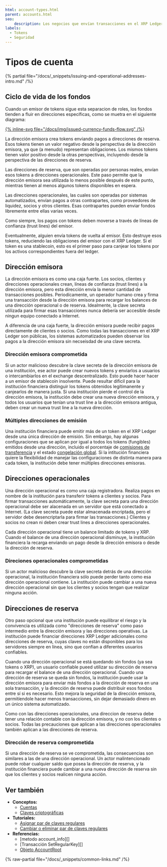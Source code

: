 ```yaml
---
html: account-types.html
parent: accounts.html
seo:
    description: Los negocios que envían transacciones en el XRP Ledger automáticamente, deben configurar direcciones separadas para diferentes propósitos para minimizar el riesgo.
labels:
  - Tokens
  - Seguridad
---
```

# Tipos de cuenta

{% partial file="/docs/_snippets/issuing-and-operational-addresses-intro.md" /%}


## Ciclo de vida de los fondos

Cuando un emisor de tokens sigue esta separacion de roles, los fondos tienden a fluir en direcciones específicas, como se muetra en el siguiente diagrama:

[{% inline-svg file="/docs/img/issued-currency-funds-flow.svg" /%}](/docs/img/issued-currency-funds-flow.svg "Diagrama: Los fondos fluyen desde la dirección emisora hasta las direcciones de reserva, a direcciones operacionales, hacia las direcciones de clientes y socios, y finalmente de regreso a la dirección emisora.")

La dirección emisora crea tokens enviando pagos a direcciones de reserva. Esos tokens tienen un valor negativo desde la perspectiva de la dirección emisora, ya que (a menudo) representan obligaciones. Los mismos tokens tienen valor positivo desde la otras perspectivas, incluyendo desde la perspectiva de las direcciones de reserva.

Las direcciones de reserva, que son operadas por personas reales, envían esos tokens a direcciones operacionales. Este paso permite que la dirección emisora sea utilizada lo menos posible después de este punto, mientras tienen al menos algunos tokens disponibles en espera.

Las direcciones operacionales, las cuales son operadas por sistemas automatizados, envían pagos a otras contrapartes, como proveedores de liquidez, socios y otros clientes. Esas contrapartes pueden enviar fondos libremente entre ellas varias veces.

Como siempre, los pagos con tokens deben moverse a través de líneas de confianza (trust lines) del emisor.

Eventualmente, alguien envía tokens de vuelta al emisor. Esto destruye esos tokens, reduciendo las obligaciones del emisor con el XRP Ledger. Si el token es una stablecoin, esto es el primer paso para canjear los tokens por los activos correspondientes fuera del ledger.


## Dirección emisora

La dirección emisora es como una caja fuerte. Los socios, clientes y direcciones operacionales crean, líneas de confianza (trust lines) a la dirección emisora, pero esta dirección envía la menor cantidad de transacciones posibles. Periodícamente, un operador humano crea y firma una transacción desde la dirección emisora para recargar los balances de una dirección operacional o de reserva. Idealmente, la clave secreta utilizada para firmar esas transacciones nunca debería ser accesible desde ningun equipo conectado a Internet.

A diferencia de una caja fuerte, la dirección emisora puede recibir pagos directamente de clientes o socios. Como todas las transacciones en el XRP Ledger son públicas, los sistemas automatizados pueden observar los pagos a la dirección emisora sin necseisdad de una clave secreta.

### Dirección emisora comprometida

Si un actor malicioso descubre la clave secreta de la dirección emisora de una institución, ese actor puede crear nuevos tokens y enviarlos a usuarios o intercambiarlos en el exchange descentralizado. Esto puede hacer hacer a un emisor de stablecoin insolvente. Puede resultar dificil para la institución financiera distinguir los tokens obtenidos legítimanente y canjearlos de manera justa. Si una institución pierde el control de la dirección emisora, la institución debe crear una nueva dirección emisora, y todos los usuarios que tenían una trust line a la dirección emisora antigua, deben crear un nueva trust line a la nueva dirección.

### Múltiples direcciones de emisión

Una institución financiera puede emitir más de un token en el XRP Ledger desde una única dirección de emisión. Sin embargo, hay algunas configuraciones que se aplican por igual a todos los tokens (fungibles) emitidos desde una dirección, incluido el porcentaje de [comisiones de transferencia](../tokens/transfer-fees.md) y el estado [congelación global](../tokens/fungible-tokens/freezes.md). Si la intitución financiera quiere la flexibilidad de manejar las configuraciones de distinta manera para cada token, la institución debe tener múltiples direcciones emisoras.


## Direcciones operacionales

Una dirección operacional es como una caja registradora. Realiza pagos en nombre de la institución para transferir tokens a clientes y socios. Para firmar transacciones automáticamente, la clave secreta para una dirección operacional debe ser alacenada en un servidor que está conectado a Internet. (La clave secreta puede estar almacenada encriptada, pero el servidor debe desencriptarla para firmar las transacciones.) Clientes y socios no crean ni deben crear trust lines a direcciones operacionales.

Cada dirección operacional tiene un balance limitado de tokens y XRP. Cuando el balance de una dirección operacional disminuye, la institución financiera la recarga enviando un pago desde la dirección emisora o desde la dirección de reserva.

### Direciones operacionales comprometidas

Si un actor malicioso descubre la clave secreta detrás de una dirección operacional, la institución financiera sólo puede perder tanto como esa dirección operacional contiene. La institución puede cambiar a una nueva dirección operacional sin que los clientes y socios tengan que realizar ninguna acción.


## Direcciones de reserva

Otro paso opcional que una institución puede equilibrar el riesgo y la convivencia es utilizada como "direcciones de reserva"  como paso intermedio entre la dirección emisora y las direcciones operativas. La institución puede financiar direcciones XRP Ledger adicionales como direcciones de reserva, cuyas claves no están disponibles para los servidores siempre en línea, sino que confian a diferentes usuarios confiables.

Cuando una dirección operacional se está quedando sin fondos (ya sea tokens o XRP), un usuario confiable pueed utilizar su dirección de reserva para recargar el balance de una dirección operacional. Cuando una dirección de reserva se queda sin fondos, la institución puede usar la dirección emisora para enviar más fondos a la dirección de reserva en una sola transacción, y la dirección de reserva puede distribuir esos fondos entre sí si es necesario. Esto mejora la seguridad de la dirección emisora, permitíendole hacer menos transacciones, sin dejar demasiado dinero en un único sistema automatizado.

Como con las direcciones operacionales, una direccion de reserva debe tener una relación contable con la dirección emisora, y no con los clientes o socios. Todas las precauciones que aplican a las direcciones operacionales también aplican a las direcciones de reserva.

### Dirección de reserva comprometida

Si una dirección de reserva se ve comprometida, las consecuencias son similares a las de una dirección operacional. Un actor malintencionado puede robar cualquier saldo que posea la dirección de reserva, y la institución financiera puede cambiar a una nueva dirección de reserva sin que los clientes y socios realicen ninguna acción.


## Ver también

- **Conceptos:**
    - [Cuentas](index.md)
    - [Claves criptográficas](cryptographic-keys.md)
- **Tutoriales:**
    - [Asignar par de claves regulares](../../tutorials/how-tos/manage-account-settings/assign-a-regular-key-pair.md)
    - [Cambiar o eliminar par de claves regulares](../../tutorials/how-tos/manage-account-settings/change-or-remove-a-regular-key-pair.md)
- **Referencias:**
    - [metodo account_info][]
    - [Transacción SetRegularKey][]
    - [Objeto AccountRoot](../../references/protocol/ledger-data/ledger-entry-types/accountroot.md)

{% raw-partial file="/docs/_snippets/common-links.md" /%}
